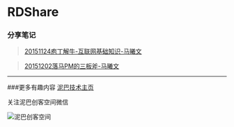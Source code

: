 # RDShare
### 分享笔记
>[20151124庖丁解牛-互联网基础知识-马曦文](http://mp.weixin.qq.com/s?__biz=MzA4MzY0NTcyMw==&mid=400764757&idx=1&sn=f5c4d8454698aa9f9debb54f9d097796&scene=1&srcid=11303FAhf2OBxuAEEsqcI55t&key=ff7411024a07f3eb496d38beb94c04397e939e8fcdac2996ffcacb64a559d9f328e59881a470619ccb1067fe69055d21&ascene=0&uin=MjA2MjQ0NQ%3D%3D&devicetype=iMac+MacBookPro11%2C2+OSX+OSX+10.11.1+build(15B42)&version=11020201&pass_ticket=fyEX6Tj1wrN45grd1wrclKPgShaPFViEwTvfuqJm%2F5o%3D)

>[20151202落马PM的三板斧-马曦文](http://mp.weixin.qq.com/s?__biz=MzA4MzY0NTcyMw==&mid=400846246&idx=1&sn=b0c1e0c5a402cf22db231807e9f9a913&scene=0&uin=MjA2MjQ0NQ%3D%3D&key=ac89cba618d2d976c0927dac849909b21f4d0f151ae867b5212fca28e8d0c23cffbfa9e07df11df3c8645ce920a98f4e&devicetype=iMac+MacBookPro11%2C2+OSX+OSX+10.11.1+build(15B42)&version=11020201&lang=zh_CN&pass_ticket=2OKog%2FW58aOJm0dsdW3Gs%2FWkEMbpOOkKuzfuv%2B%2Fg7qI%3D)

---
###更多有趣内容
[泥巴技术主页](http://139.129.17.21/)

关注泥巴创客空间微信

![泥巴创客空间](http://nibatech.github.io/public/qrcode.bmp)
